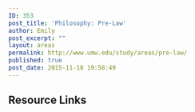 ```yaml
---
ID: 353
post_title: 'Philosophy: Pre-Law'
author: Emily
post_excerpt: ""
layout: areas
permalink: http://www.umw.edu/study/areas/pre-law/
published: true
post_date: 2015-11-18 19:58:49
---
```


<!-- Types Custom Fields: -->

<!-- resource-links -->
<h2>Resource Links</h2>
<!-- End resource-links -->

<!-- End Types Custom Fields -->